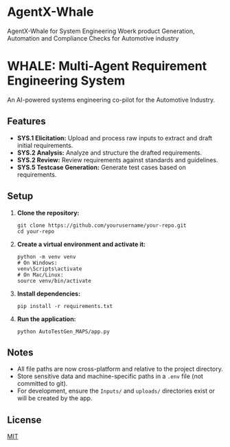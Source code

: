 # AgentX-Whale
AgentX-Whale for System Engineering Woerk product Generation, Automation and Compliance Checks for Automotive industry

# WHALE: Multi-Agent Requirement Engineering System

An AI-powered systems engineering co-pilot for the Automotive Industry.

## Features

- **SYS.1 Elicitation:** Upload and process raw inputs to extract and draft initial requirements.
- **SYS.2 Analysis:** Analyze and structure the drafted requirements.
- **SYS.2 Review:** Review requirements against standards and guidelines.
- **SYS.5 Testcase Generation:** Generate test cases based on requirements.

## Setup

1. **Clone the repository:**
   ```
   git clone https://github.com/yourusername/your-repo.git
   cd your-repo
   ```

2. **Create a virtual environment and activate it:**
   ```
   python -m venv venv
   # On Windows:
   venv\Scripts\activate
   # On Mac/Linux:
   source venv/bin/activate
   ```

3. **Install dependencies:**
   ```
   pip install -r requirements.txt
   ```

4. **Run the application:**
   ```
   python AutoTestGen_MAPS/app.py
   ```

## Notes

- All file paths are now cross-platform and relative to the project directory.
- Store sensitive data and machine-specific paths in a `.env` file (not committed to git).
- For development, ensure the `Inputs/` and `uploads/` directories exist or will be created by the app.

## License

[MIT](LICENSE) 
